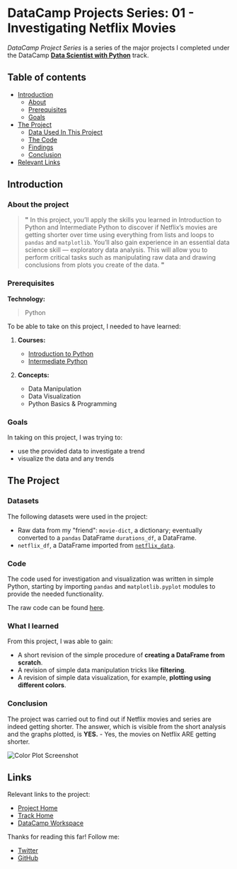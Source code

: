 # DataCamp Projects Series: 01 - Investigating Netflix Movies

_DataCamp Project Series_ is a series of the major projects I completed under the DataCamp [**Data Scientist with Python**](https://app.datacamp.com/learn/career-tracks/data-scientist-with-python) track.

## Table of contents
- [Introduction](#introduction)
    - [About](#about-the-project)
    - [Prerequisites](#prerequisites)
    - [Goals](#goals)
- [The Project](#the-project)
    - [Data Used In This Project](#datasets)
    - [The Code](#code)
    - [Findings](#what-i-learned)
    - [Conclusion](#conclusion)
- [Relevant Links](#links)

## Introduction

### About the project

> **"** In this project, you’ll apply the skills you learned in Introduction to Python and Intermediate Python to discover if Netflix’s movies are getting shorter over time using everything from lists and loops to `pandas` and `matplotlib`. You’ll also gain experience in an essential data science skill — exploratory data analysis. This will allow you to perform critical tasks such as manipulating raw data and drawing conclusions from plots you create of the data. **"**

### Prerequisites

**Technology:**
> Python

To be able to take on this project, I needed to have learned:

1. **Courses:**
    - [Introduction to Python](https://www.datacamp.com/courses/intro-to-python-for-data-science)
    - [Intermediate Python](https://www.datacamp.com/courses/intermediate-python)

2. **Concepts:**
    - Data Manipulation
    - Data Visualization
    - Python Basics & Programming

### Goals

In taking on this project, I was trying to:
- use the provided data to investigate a trend
- visualize the data and any trends

## The Project

### Datasets

The following datasets were used in the project:

- Raw data from my "friend": `movie-dict`, a dictionary; eventually converted to a `pandas` DataFrame `durations_df`, a DataFrame.
- `netflix_df`, a DataFrame imported from [`netflix_data`](datasets/netflix_data.csv).

### Code

The code used for investigation and visualization was written in simple Python, starting by importing `pandas` and `matplotlib.pyplot` modules to provide the needed functionality.

The raw code can be found [here](analyzer.py).

### What I learned

From this project, I was able to gain:

- A short revision of the simple procedure of **creating a DataFrame from scratch**.
- A revision of simple data manipulation tricks like **filtering**.
- A revision of simple data visualization, for example, **plotting using different colors**.

### Conclusion

The project was carried out to find out if Netflix movies and series are indeed getting shorter.
The answer, which is visible from the short analysis and the graphs plotted, is **YES.** - Yes, the movies on Netflix ARE getting shorter.

![Color Plot Screenshot](plots/Fig%203%20-%20Movie%20Durations%20by%20Year%20of%20Release%20\(Color-coded\).png)

## Links

Relevant links to the project:

- [Project Home](https://app.datacamp.com/learn/projects/entertainment-data)
- [Track Home](https://app.datacamp.com/learn/career-tracks/data-scientist-with-python)
- [DataCamp Workspace](https://app.datacamp.com/workspace/w/cebc9246-d229-4516-9037-b2d1c8665ce4)

Thanks for reading this far! Follow me:
- [Twitter](https://twitter.com/akcumeh)
- [GitHub](https://github.com/akcumeh)